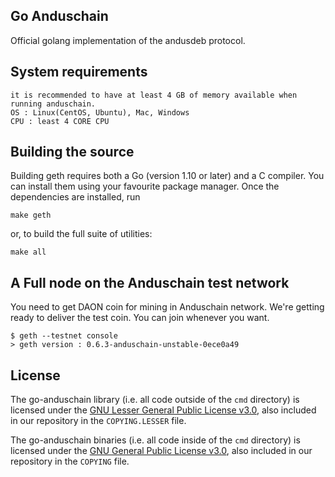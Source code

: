 ## Go Anduschain

Official golang implementation of the andusdeb protocol.

## System requirements

```
it is recommended to have at least 4 GB of memory available when running anduschain.
OS : Linux(CentOS, Ubuntu), Mac, Windows
CPU : least 4 CORE CPU
```

## Building the source

Building geth requires both a Go (version 1.10 or later) and a C compiler.
You can install them using your favourite package manager.
Once the dependencies are installed, run

    make geth

or, to build the full suite of utilities:

    make all
    
## A Full node on the Anduschain test network

You need to get DAON coin for mining in Anduschain network.
We're getting ready to deliver the test coin.
You can join whenever you want.

```
$ geth --testnet console
> geth version : 0.6.3-anduschain-unstable-0ece0a49
```

## License

The go-anduschain library (i.e. all code outside of the `cmd` directory) is licensed under the
[GNU Lesser General Public License v3.0](https://www.gnu.org/licenses/lgpl-3.0.en.html), also
included in our repository in the `COPYING.LESSER` file.

The go-anduschain binaries (i.e. all code inside of the `cmd` directory) is licensed under the
[GNU General Public License v3.0](https://www.gnu.org/licenses/gpl-3.0.en.html), also included
in our repository in the `COPYING` file.
